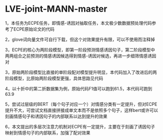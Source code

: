 # LVE-joint-MANN-master
1，本任务为ECPE任务，即情感-诱因对抽取任务，本文极少数数据预处理代码参考了ECPE原始论文的代码

2，glove词向量文件可自行下载，但这个对效果提升有限，可以不使用而注释掉

3，ECPE的核心为两阶段模型，即第一阶段预测情感诱因句子，第二阶段模型中两两组合之前预测的情感诱因候选得到情感-诱因对候选，再进一步细筛情感诱因对

3，原始两阶段模型比直接的单阶段配对模型提升明显，本代码加入了改进后的两阶段模型，比原始两阶段模型更强，具体思路见代码

4，以十折中的第二折数据集为例，原始代码F1值可以跑到61.5，本代码可跑到63.9

5，尝试过层级的BERT（每个句子对应一个）对情感分类有一定提升，但对ECPE提升不大，可尝试文档直接拼接成单文本而不是依照多个句子，这样bert或许可以刻画情感句子和诱因句子的内部联系以达到提升的效果

6，本文提出的多层次注意力机制对ECPE有一定提升，主要在于刻画了诱因句子映射到情感句子的内部联系，加强了配对效果
